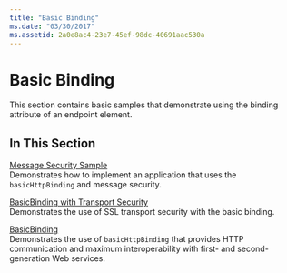 ```yaml
---
title: "Basic Binding"
ms.date: "03/30/2017"
ms.assetid: 2a0e8ac4-23e7-45ef-98dc-40691aac530a
---
```

# Basic Binding
This section contains basic samples that demonstrate using the binding attribute of an endpoint element.  
  
## In This Section  
 [Message Security Sample](../../../../docs/framework/wcf/samples/message-security-sample.md)  
 Demonstrates how to implement an application that uses the `basicHttpBinding` and message security.  
  
 [BasicBinding with Transport Security](../../../../docs/framework/wcf/samples/basicbinding-with-transport-security.md)  
 Demonstrates the use of SSL transport security with the basic binding.  
  
 [BasicBinding](../../../../docs/framework/wcf/samples/basicbinding.md)  
 Demonstrates the use of `basicHttpBinding` that provides HTTP communication and maximum interoperability with first- and second-generation Web services.
